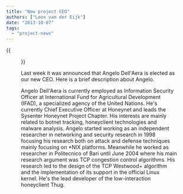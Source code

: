 ```yaml
---
title: "New project CEO"
authors: ["Leon van der Eijk"]
date: "2013-10-07"
tags: 
  - "project-news"
---
```

{{<figure src="images/banner.png" alt="Banner" width="50%">}}

Last week it was announced that Angelo Dell'Aera is elected as our new CEO. Here is a brief description about Angelo.  
  
Angelo Dell'Aera is currently employed as Information Security Officer at International Fund for Agricultural Development (IFAD), a specialized agency of the United Nations. He's currently Chief Executive Officer at Honeynet and leads the Sysenter Honeynet Project Chapter. His interests are mainly related to botnet tracking, honeyclient technologies and malware analysis. Angelo started working as an independent researcher in networking and security research in 1998 focusing his research both on attack and defense techniques mainly focusing on \*NIX platforms. Meanwhile he worked as researcher in Politecnico of Bari until June 2004 where his main research argument was TCP congestion control algorithms. His research led to the design of the TCP Westwood+ algorithm and the implementation of its support in the official Linux kernel. He's the lead developer of the low-interaction honeyclient Thug.

